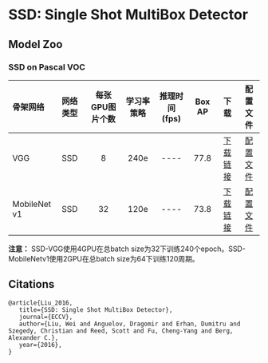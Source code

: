 # SSD: Single Shot MultiBox Detector

## Model Zoo

### SSD on Pascal VOC

| 骨架网络        | 网络类型       | 每张GPU图片个数 | 学习率策略 |推理时间(fps) | Box AP |                           下载                          | 配置文件 |
| :-------------- | :------------- | :-----: | :-----: | :------------: | :-----: | :-----------------------------------------------------: | :-----: |
| VGG             | SSD            |    8    |   240e    |     ----     |  77.8  | [下载链接](https://paddledet.bj.bcebos.com/models/ssd_vgg16_300_240e_voc.pdparams) | [配置文件](https://github.com/PaddlePaddle/PaddleDetection/tree/master/dygraph/configs/ssd/ssd_vgg16_300_240e_voc.yml) |
| MobileNet v1    | SSD            |    32    |   120e    |     ----     |  73.8  | [下载链接](https://paddledet.bj.bcebos.com/models/ssd_mobilenet_v1_300_120e_voc.pdparams) | [配置文件](https://github.com/PaddlePaddle/PaddleDetection/tree/master/dygraph/configs/ssd/ssd_mobilenet_v1_300_120e_voc.yml) |

**注意：** SSD-VGG使用4GPU在总batch size为32下训练240个epoch。SSD-MobileNetv1使用2GPU在总batch size为64下训练120周期。

## Citations
```
@article{Liu_2016,
   title={SSD: Single Shot MultiBox Detector},
   journal={ECCV},
   author={Liu, Wei and Anguelov, Dragomir and Erhan, Dumitru and Szegedy, Christian and Reed, Scott and Fu, Cheng-Yang and Berg, Alexander C.},
   year={2016},
}
```
